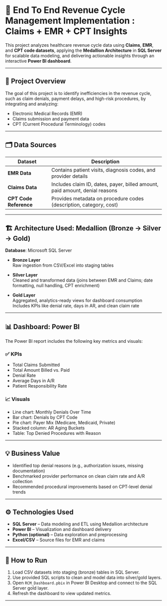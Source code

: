 # 🏥 End To End Revenue Cycle Management Implementation : Claims + EMR + CPT Insights

This project analyzes healthcare revenue cycle data using **Claims**, **EMR**, and **CPT code datasets**, applying the **Medallion Architecture** in **SQL Server** for scalable data modeling, and delivering actionable insights through an interactive **Power BI dashboard**.

---

## 📌 Project Overview

The goal of this project is to identify inefficiencies in the revenue cycle, such as claim denials, payment delays, and high-risk procedures, by integrating and analyzing:

- Electronic Medical Records (EMR)
- Claims submission and payment data
- CPT (Current Procedural Terminology) codes

---

## 🗂️ Data Sources

| Dataset | Description |
|---------|-------------|
| **EMR Data** | Contains patient visits, diagnosis codes, and provider details |
| **Claims Data** | Includes claim ID, dates, payer, billed amount, paid amount, denial reasons |
| **CPT Code Reference** | Provides metadata on procedure codes (description, category, cost) |

---

## 🏗️ Architecture Used: Medallion (Bronze → Silver → Gold)

**Database**: Microsoft SQL Server

- **Bronze Layer**  
  Raw ingestion from CSV/Excel into staging tables

- **Silver Layer**  
  Cleaned and transformed data (joins between EMR and Claims; date formatting, null handling, CPT enrichment)

- **Gold Layer**  
  Aggregated, analytics-ready views for dashboard consumption  
  Includes KPIs like denial rate, days in AR, and clean claim rate

---

## 📊 Dashboard: Power BI

The Power BI report includes the following key metrics and visuals:

### ✅ KPIs
- Total Claims Submitted
- Total Amount Billed vs. Paid
- Denial Rate
- Average Days in A/R
- Patient Responsibility Rate

### 📈 Visuals
- Line chart: Monthly Denials Over Time
- Bar chart: Denials by CPT Code
- Pie chart: Payer Mix (Medicare, Medicaid, Private)
- Stacked column: AR Aging Buckets
- Table: Top Denied Procedures with Reason

---

## 💡 Business Value

- Identified top denial reasons (e.g., authorization issues, missing documentation)
- Benchmarked provider performance on clean claim rate and A/R collection
- Recommended procedural improvements based on CPT-level denial trends

---

## ⚙️ Technologies Used

- **SQL Server** – Data modeling and ETL using Medallion architecture
- **Power BI** – Visualization and dashboard delivery
- **Python (optional)** – Data exploration and preprocessing
- **Excel/CSV** – Source files for EMR and claims

---

## 🚀 How to Run

1. Load CSV datasets into staging (bronze) tables in SQL Server.
2. Use provided SQL scripts to clean and model data into silver/gold layers.
3. Open `RCM_Dashboard.pbix` in Power BI Desktop and connect to the SQL Server gold layer.
4. Refresh the dashboard to view updated metrics.

---


